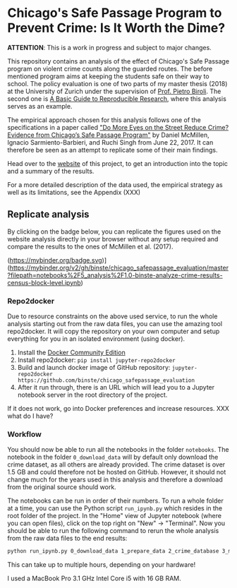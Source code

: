 # Chicago's Safe Passage Program to Prevent Crime: Is It Worth the Dime?
**ATTENTION**: This is a work in progress and subject to major changes.


This repository contains an analysis of the effect of Chicago's Safe Passage program on violent crime counts along the guarded routes. The before mentioned program aims at keeping the students safe on their way to school. The policy evaluation is one of two parts of my master thesis (2018) at the University of Zurich under the supervision of [Prof. Pietro Biroli](https://sites.google.com/site/pietrobiroli/home). The second one is [A Basic Guide to Reproducible Research](https://binste.github.io/basic_reproducibility_guide/), where this analysis serves as an example.

The empirical approach chosen for this analysis follows one of the specifications in a paper called ["Do More Eyes on the Street Reduce Crime? Evidence from Chicago’s Safe Passage Program"](https://ignaciomsarmiento.github.io/assets/Safe_Passage_WP.pdf) by Daniel McMillen, Ignacio Sarmiento-Barbieri, and Ruchi Singh from June 22, 2017. It can therefore be seen as an attempt to replicate some of their main findings.

Head over to the [website](https://binste.github.io/chicago_safepassage_evaluation/) of this project, to get an introduction into the topic and a summary of the results.

For a more detailed description of the data used, the empirical strategy as well as its limitations, see the Appendix (XXX)

## Replicate analysis
By clicking on the badge below, you can replicate the figures used on the website analysis directly in your browser without any setup required and compare the results to the ones of McMillen et al. (2017).

(https://mybinder.org/badge.svg)](https://mybinder.org/v2/gh/binste/chicago_safepassage_evaluation/master?filepath=notebooks%2F5_analysis%2F1.0-binste-analyze-crime-results-census-block-level.ipynb)


### Repo2docker
Due to resource constraints on the above used service, to run the whole analysis starting out from the raw data files, you can use the amazing tool repo2docker. It will copy the repository on your own computer and setup everything for you in an isolated environment (using docker).

1. Install the [Docker Community Edition](https://store.docker.com/search?type=edition&offering=community)
2. Install repo2docker: `pip install jupyter-repo2docker`
3. Build and launch docker image of GitHub repository: `jupyter-repo2docker https://github.com/binste/chicago_safepassage_evaluation`
4. After it run through, there is an URL which will lead you to a Jupyter notebook server in the root directory of the project.

If it does not work, go into Docker preferences and increase resources. XXX what do I have?

### Workflow
You should now be able to run all the notebooks in the folder `notebooks`. The notebook in the folder `0_download_data` will by default only download the crime dataset, as all others are already provided. The crime dataset is over 1.5 GB and could therefore not be hosted on GitHub. However, it should not change much for the years used in this analysis and therefore a download from the original source should work.

The notebooks can be run in order of their numbers. To run a whole folder at a time, you can use the Python script `run_ipynb.py` which resides in the root folder of the project. In the "Home" view of Jupyter notebook (where you can open files), click on the top right on "New" -> "Terminal". Now you should be able to run the following command to rerun the whole analysis from the raw data files to the end results:

```bash
python run_ipynb.py 0_download_data 1_prepare_data 2_crime_database 3_match 4_combine_for_analysis 5_analysis
```

This can take up to multiple hours, depending on your hardware!

I used a MacBook Pro 3.1 GHz Intel Core i5 with 16 GB RAM.